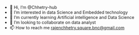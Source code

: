 - 👋 Hi, I’m @Chhetry-hub
- 👀 I’m interested in data Science and Embedded technology 
- 🌱 I’m currently learning Artificial intelligence and Data Science 
- 💞️ I’m looking to collaborate on data analyst 
- 📫 How to reach me rajenchhetry.square.bnc@gmail.com 

<!---
Chhetry-hub/Chhetry-hub is a ✨ special ✨ repository because its `README.md` (this file) appears on your GitHub profile.
You can click the Preview link to take a look at your changes.
--->
